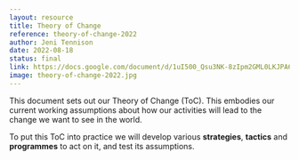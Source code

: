 ```yaml
---
layout: resource
title: Theory of Change
reference: theory-of-change-2022
author: Jeni Tennison
date: 2022-08-18
status: final
link: https://docs.google.com/document/d/1uI500_Qsu3NK-8zIpm2GML0LKJPA6vpMZDbJbjZm1kE/edit?usp=sharing
image: theory-of-change-2022.jpg
---
```

This document sets out our Theory of Change (ToC). This embodies our current working assumptions about how our activities will lead to the change we want to see in the world.

To put this ToC into practice we will develop various **strategies**, **tactics** and **programmes** to act on it, and test its assumptions.
